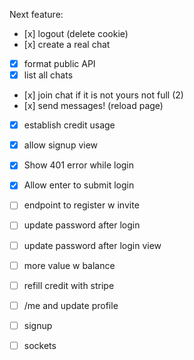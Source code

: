Next feature:

- [x] logout (delete cookie)
- [x] create a real chat
- [x] format public API
- [x] list all chats
- [x] join chat if it is not yours not full (2)
- [x] send messages! (reload page)
- [x] establish credit usage
- [x] allow signup view

- [x] Show 401 error while login
- [x] Allow enter to submit login
- [ ] endpoint to register w invite
- [ ] update password after login
- [ ] update password after login view
- [ ] more value w balance
- [ ] refill credit with stripe
- [ ] /me and update profile
- [ ] signup
- [ ] sockets
